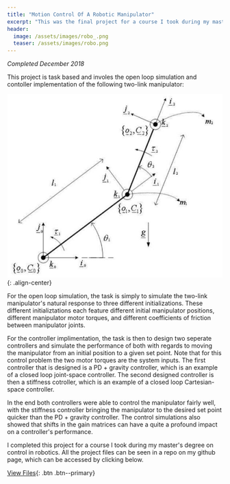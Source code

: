 ```yaml
---
title: "Motion Control Of A Robotic Manipulator"
excerpt: "This was the final project for a course I took during my master's degree on control in robotics."
header:
  image: /assets/images/robo_.png
  teaser: /assets/images/robo.png
---
```

*Completed December 2018*

This project is task based and involes the open loop simulation and contoller implementation of the following two-link manipulator:

![Two-Link Manipulator](/assets/images/twolink.png){: .align-center}

For the open loop simulation, the task is simply to simulate the two-link manipulator's natural response to three different initializations. These different initializtations each feature different initial manipulator positions, different manipulator motor torques, and different coefficients of friction between manipulator joints. 

For the controller implimentation, the task is then to design two seperate controllers and simulate the performance of both with regards to moving the manipulator from an initial position to a given set point. Note that for this control problem the two motor torques are the system inputs. The first controller that is designed is a PD + gravity controller, which is an example of a closed loop joint-space controller. The second designed controller is then a stiffness cotroller, which is an example of a closed loop Cartesian-space controller. 

In the end both controllers were able to control the manipulator fairly well, with the stiffness controller bringing the manipulator to the desired set point quicker than the PD + gravity controller. The control simulations also showed that shifts in the gain matrices can have a quite a profound impact on a controller's performance.

I completed this project for a course I took during my master's degree on control in robotics. All the project files can be seen in a repo on my github page,
which can be accessed by clicking below.

[View Files](https://github.com/J-Morrison/robot_control){: .btn .btn--primary}